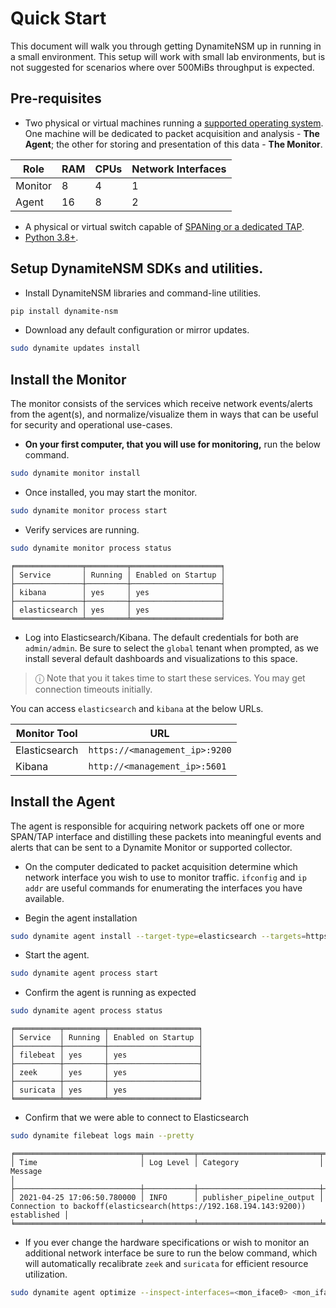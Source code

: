 # Quick Start

This document will walk you through getting DynamiteNSM up in running in a small environment.
This setup will work with small lab environments, but is not suggested for scenarios where over 500MiBs throughput is expected.

## Pre-requisites

- Two physical or virtual machines running a [supported operating system](/supported_operating_systems). One machine will be dedicated to packet acquisition and analysis - **The Agent**; the other for storing and presentation of this data - **The Monitor**.

| Role    | RAM | CPUs | Network Interfaces  |
|---------|-----|------|---------------------|
| Monitor | 8   | 4    | 1                   |
| Agent   | 16   | 8    | 2                  |

- A physical or virtual switch capable of [SPANing or a dedicated TAP](for_security_engineers/technical_documents/span_vs_tap).
- [Python 3.8+](https://www.python.org/downloads/).


## Setup DynamiteNSM SDKs and utilities.

- Install DynamiteNSM libraries and command-line utilities.

```bash
pip install dynamite-nsm
```

- Download any default configuration or mirror updates.
```bash
sudo dynamite updates install
```

## Install the Monitor

The monitor consists of the services which receive network events/alerts from the agent(s), and normalize/visualize 
them in ways that can be useful for security and operational use-cases.

- **On your first computer, that you will use for monitoring,** run the below command.

```bash
sudo dynamite monitor install
```

- Once installed, you may start the monitor.

```bash
sudo dynamite monitor process start
```

- Verify services are running.

```bash
sudo dynamite monitor process status
```

```
╒═══════════════╤═════════╤════════════════════╕
│ Service       │ Running │ Enabled on Startup │
├───────────────┼─────────┼────────────────────┤
│ kibana        │ yes     │ yes                │
├───────────────┼─────────┼────────────────────┤
│ elasticsearch │ yes     │ yes                │
╘═══════════════╧═════════╧════════════════════╛
```

- Log into Elasticsearch/Kibana. The default credentials for both are `admin/admin`. 
   Be sure to select the `global` tenant when prompted, as we install several default dashboards and visualizations to this space.
> ⓘ Note that you it takes time to start these services. You may get connection timeouts initially. 

You can access `elasticsearch` and `kibana` at the below URLs.

| Monitor Tool  | URL                            |
|---------------|--------------------------------|
| Elasticsearch | `https://<management_ip>:9200` |
| Kibana        | `http://<management_ip>:5601`  |


## Install the Agent

The agent is responsible for acquiring network packets off one or more SPAN/TAP interface and distilling these packets into meaningful 
events and alerts that can be sent to a Dynamite Monitor or supported collector.

- On the computer dedicated to packet acquisition determine which network interface you wish to use to monitor traffic. 
   `ifconfig` and `ip addr` are useful commands for enumerating the interfaces you have available.

- Begin the agent installation

```bash
sudo dynamite agent install --target-type=elasticsearch --targets=https://<monitor-ip-address>:9200 --inspect-interfaces=<mon_iface0> <mon_iface1>
```

- Start the agent.

```bash
sudo dynamite agent process start
```

- Confirm the agent is running as expected

```bash
sudo dynamite agent process status
```

```
╒══════════╤═════════╤════════════════════╕
│ Service  │ Running │ Enabled on Startup │
├──────────┼─────────┼────────────────────┤
│ filebeat │ yes     │ yes                │
├──────────┼─────────┼────────────────────┤
│ zeek     │ yes     │ yes                │
├──────────┼─────────┼────────────────────┤
│ suricata │ yes     │ yes                │
╘══════════╧═════════╧════════════════════╛
```

- Confirm that we were able to connect to Elasticsearch

```bash
sudo dynamite filebeat logs main --pretty
```

```
╒════════════════════════════╤═══════════╤═══════════════════════════╤════════════════════════════════════════════════════════════════════════════════╕
│ Time                       │ Log Level │ Category                  │ Message                                                                        │
├────────────────────────────┼───────────┼───────────────────────────┼────────────────────────────────────────────────────────────────────────────────┤
│ 2021-04-25 17:06:50.780000 │ INFO      │ publisher_pipeline_output │ Connection to backoff(elasticsearch(https://192.168.194.143:9200)) established │
╘════════════════════════════╧═══════════╧═══════════════════════════╧════════════════════════════════════════════════════════════════════════════════╛
```

- If you ever change the hardware specifications or wish to monitor an additional network interface be sure to run the below command, which will automatically recalibrate `zeek` and `suricata` for efficient resource utilization.

```bash
sudo dynamite agent optimize --inspect-interfaces=<mon_iface0> <mon_iface1>
```